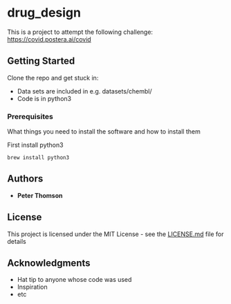 # drug_design

This is a project to attempt the following challenge: https://covid.postera.ai/covid

## Getting Started

Clone the repo and get stuck in:
* Data sets are included in e.g. datasets/chembl/
* Code is in python3

### Prerequisites

What things you need to install the software and how to install them

First install python3
```
brew install python3

```


## Authors

* **Peter Thomson**

## License

This project is licensed under the MIT License - see the [LICENSE.md](LICENSE.md) file for details

## Acknowledgments

* Hat tip to anyone whose code was used
* Inspiration
* etc

